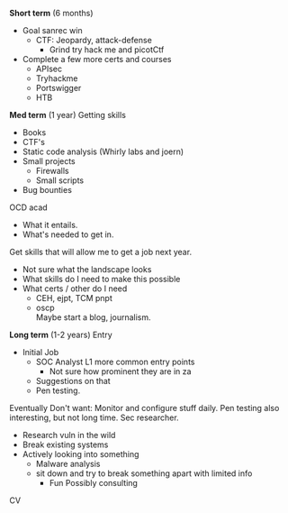**Short term** (6 months)
- Goal sanrec win
	- CTF: Jeopardy, attack-defense
		- Grind try hack me and picotCtf
- Complete a few more certs and courses
	- APIsec 
	- Tryhackme
	- Portswigger
	- HTB

**Med term** (1 year)
Getting skills
- Books
- CTF's
- Static code analysis (Whirly labs and joern)
- Small projects
	- Firewalls
	- Small scripts 
- Bug bounties 

OCD acad
- What it entails.
- What's needed to get in.

Get skills that will allow me to get a job next year.
- Not sure what the landscape looks
- What skills do I need to make this possible 
- What certs / other do I need
	- CEH, ejpt, TCM pnpt
	- oscp  
Maybe start a blog, journalism.

**Long term** (1-2 years)
Entry 
- Initial Job
	- SOC Analyst L1 more common entry points
		- Not sure how prominent they are in za
	- Suggestions on that
	- Pen testing.


Eventually
Don't want: Monitor and configure stuff daily.
Pen testing also interesting, but not long time.
Sec researcher.
- Research vuln in the wild 
- Break existing systems 
- Actively looking into something 
	- Malware analysis 
	- sit down and try to break something apart with limited info
		- Fun
Possibly consulting


CV




